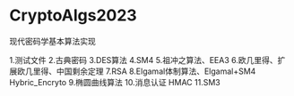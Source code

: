 # CryptoAlgs2023
现代密码学基本算法实现

1.测试文件
2.古典密码
3.DES算法
4.SM4
5.祖冲之算法、EEA3
6.欧几里得、扩展欧几里得、中国剩余定理
7.RSA
8.Elgamal体制算法、Elgamal+SM4 Hybric_Encryto
9.椭圆曲线算法
10.消息认证 HMAC
11.SM3


